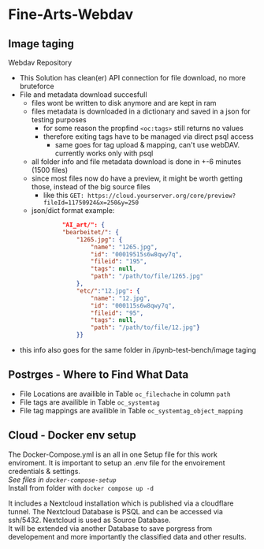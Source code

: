 # Fine-Arts-Webdav
## Image taging
Webdav Repository
- This Solution has clean(er) API connection for file download, no more bruteforce
- File and metadata download succesfull
    - files wont be written to disk anymore and are kept in ram
    - files metadata is downloaded in a dictionary and saved in a json for testing purposes
        - for some reason the propfind ```<oc:tags>``` still returns no values
        - therefore exiting tags have to be managed via direct psql access
            - same goes for tag upload & mapping, can't use webDAV. currently works only with psql
    - all folder info and file metadata download is done in +-6 minutes (1500 files)
    - since most files now do have a preview, it might be worth getting those, instead of the big source files <br>
        - like this ``` GET: https://cloud.yourserver.org/core/preview?fileId=11750924&x=250&y=250 ``` 
    - json/dict format example: 
    ```json
                "AI_art/": {
                "bearbeitet/": {
                    "1265.jpg": {
                        "name": "1265.jpg",
                        "id": "00019515s6w8qwy7q",
                        "fileid": "195",
                        "tags": null,
                        "path": "/path/to/file/1265.jpg"
                    },
                    "etc/":"12.jpg": {
                        "name": "12.jpg",
                        "id": "000115s6w8qwy7q",
                        "fileid": "95",
                        "tags": null,
                        "path": "/path/to/file/12.jpg"}
                    }}
    ```
 - this info also goes for the same folder in /ipynb-test-bench/image taging


## Postrges - Where to Find What Data
- File Locations are availible in Table `oc_filechache` in column `path`
- File tags are availible in Table `oc_systemtag`
- File tag mappings are availible in Table `oc_systemtag_object_mapping`

## Cloud - Docker env setup
The Docker-Compose.yml is an all in one Setup file for this work enviroment.
It is important to setup an .env file for the envoirement credentials & settings.
<br>_See files in `docker-compose-setup`_
<br>Install from folder with `docker compose up -d`

It includes a Nextcloud installation which is published via a cloudflare tunnel.
The Nextcloud Database is PSQL and can be accessed via ssh/5432.
Nextcloud is used as Source Database. <br> 
It will be extended via another Database to save porgress from developement and more importantly the classified data and other results.
